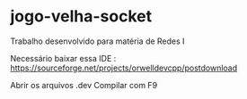 # jogo-velha-socket
Trabalho desenvolvido para matéria de Redes I

Necessário baixar essa IDE : https://sourceforge.net/projects/orwelldevcpp/postdownload


Abrir os arquivos .dev
Compilar com F9
